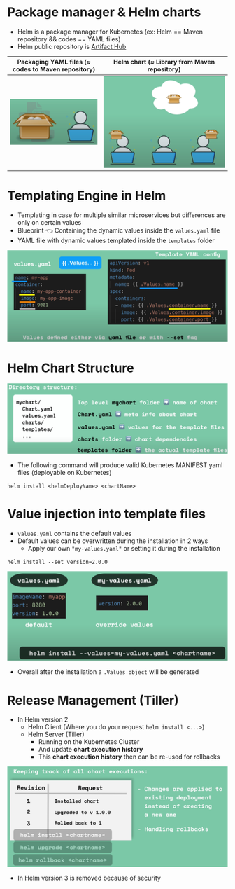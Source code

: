 # Package manager & Helm charts

- Helm is a package manager for Kubernetes (ex: Helm == Maven repository && codes == YAML files)
- Helm public repository is [Artifact Hub](https://artifacthub.io/)

| Packaging YAML files (≈ codes to Maven repository) | Helm chart (≈ Library from Maven repository) |
|----------------------------------------------------|----------------------------------------------|
| ![img.png](img.png)                                | ![img_1.png](img_1.png)                      |


# Templating Engine in Helm

- Templating in case for multiple similar microservices but differences are only on certain values
- Blueprint 👈 Containing the dynamic values inside the `values.yaml` file
- YAML file with dynamic values templated inside the `templates` folder

![img_2.png](img_2.png)


# Helm Chart Structure

![img_3.png](img_3.png)

- The following command will produce valid Kubernetes MANIFEST yaml files (deployable on Kubernetes)

```shell
helm install <helmDeployName> <chartName>
```


# Value injection into template files

- `values.yaml` contains the default values
- Default values can be overwritten during the installation in 2 ways
  - Apply our own `"my-values.yaml"` or setting it during the installation


```shell
helm install --set version=2.0.0
```

![img_4.png](img_4.png)

- Overall after the installation a `.Values object` will be generated


# Release Management (Tiller)

- In Helm version 2
  - Helm Client (Where you do your request `helm install <...>`)
  - Helm Server (Tiller)
    - Running on the Kubernetes Cluster
    - And update **chart execution history**
    - This **chart execution history** then can be re-used for rollbacks

![img_5.png](img_5.png)

- In Helm version 3 is removed because of security

